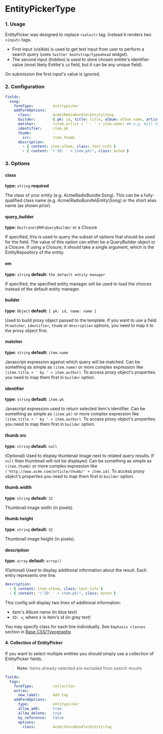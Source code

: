 # EntityPickerType

### 1. Usage

EntityPicker was designed to replace `<select>` tag. Instead it renders two `<input>` tags.

* First input (visible) is used to get text input from user to perform a search query (uses `twitter bootstrap/typeahead` widget).
* The second input (hidden) is used to store chosen entitie's identifier value (most likely Entitie's `id` field, but it can be any unique field).

On submission the first input's value is ignored.

### 2. Configuration

```yaml
fields:
  song:
    formType:         entitypicker
    addFormOptions:
      class:          Acme\RadioBundle\Entity\Song
      builder:        { pk: id, title: title, album: album.name, artist: album.artist.name, thumb: album.cover }
      matcher:        (item.artist + ' - ' + item.name) ## e.g. Will Smith - Miami
      identifier:     item.pk
      thumb:
        src:          item.thumb
      description:
        - { content: item.album, class: text-info }
        - { content: "('ID: ' + item.pk)", class: muted }
```

### 3. Options

#### class

**type:** `string` **required**

The class of your entity (e.g. AcmeRadioBundle:Song). This can be a fully-qualified class name (e.g. Acme\RadioBundle\Entity\Song) or the short alias name (as shown prior).

#### query_builder

**type:** `Doctrine\ORM\QueryBuilder` or a Closure

If specified, this is used to query the subset of options that should be used for the field. The value of this option can either be a QueryBuilder object or a Closure. If using a Closure, it should take a single argument, which is the EntityRepository of the entity.

#### em

**type:** `string` **default:** `the default entity manager`

If specified, the specified entity manager will be used to load the choices instead of the default entity manager.

#### builder

**type:** `Object` **default:** `{ pk: id, name: name }`

Used to build proxy object passed to the template. If you want to use a field in `matcher`, `identifier`, `thumb` or `description` options, you need to map it to the proxy object first.

#### matcher

**type:** `string` **default:** `item.name`

Javascript expression against which query will be matched. Can be something as simple as `(item.name)` or more complex expression like `(item.title + ' by ' + item.author)`. To access proxy object's properties you need to map them first in `builder` option.

#### identifier

**type:** `string` **default:** `item.pk`

Javascript expression used to return selected item's identifier. Can be something as simple as `(item.pk)` or more complex expression like `(item.title + ' by ' + item.author)`. To access proxy object's properties you need to map them first in `builder` option.

#### thumb.src

**type**: `string` **default:** `null`

(Optional) Used to display thumbnail image next to related query results. If `null` then thumbnail will not be displayed. Can be something as simple as `(item.thumb)` or more complex expression like `('http://www.acme.com/article/thumb/' + item.id)`. To access proxy object's properties you need to map them first in `builder` option.

#### thumb.width

**type**: `string` **default:** `32`

Thumbnail image width (in pixels).

#### thumb.height

**type**: `string` **default:** `32`

Thumbnail image height (in pixels).

#### description

**type**: `array` **default:** `array()`

(Optional) Used to display additional information about the result. Each entry represents one line.

```yaml
description:
  - { content: item.album, class: text-info }
  - { content: "('ID: ' + item.pk)", class: muted }
```

This config will display two lines of additional information:

* item's Album name (in blue text)
* `ID: x`, where x is item's id (in grey text)

You may specify class for each line individually. See `Emphasis classes` section in [Base CSS/Typography](http://twitter.github.com/bootstrap/base-css.html#typography).

#### 4. Collection of EntityPicker

If you want to select multiple entities you should simply use a collection of EntityPicker fields.

> **Note:** Items already selected are excluded from search results

```yaml
fields:
  tags:                
    formType:         collection
    extras:
      new_label:      Add tag
    addFormOptions:
      type:           entitypicker
      allow_add:      true
      allow_delete:   true
      by_reference:   false
      options:
        class:        Acme\StoreBundle\Entity\Tag
```